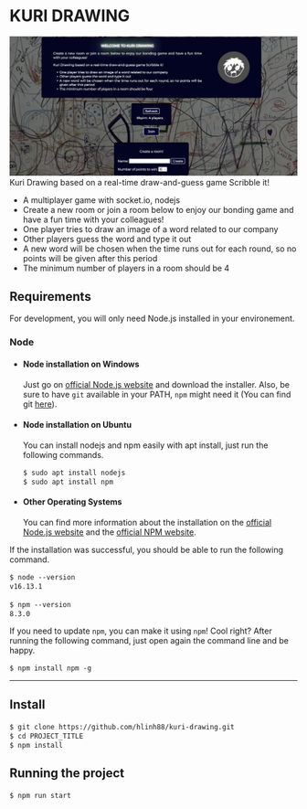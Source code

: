 # KURI DRAWING

![Kuri_Drawing.jpg](public/images/Kuri_Drawing.jpg)
Kuri Drawing based on a real-time draw-and-guess game Scribble it!

+ A multiplayer game with socket.io, nodejs
+ Create a new room or join a room below to enjoy our bonding game and have a fun time with your colleagues!
+ One player tries to draw an image of a word related to our company
+ Other players guess the word and type it out
+ A new word will be chosen when the time runs out for each round, so no points will be given after this period
+ The minimum number of players in a room should be 4

## Requirements

For development, you will only need Node.js installed in your environement.

### Node

- #### Node installation on Windows

  Just go on [official Node.js website](https://nodejs.org/) and download the installer. Also, be sure to have `git`
  available in your PATH, `npm` might need it (You can find git [here](https://git-scm.com/)).

- #### Node installation on Ubuntu

  You can install nodejs and npm easily with apt install, just run the following commands.

      $ sudo apt install nodejs
      $ sudo apt install npm

- #### Other Operating Systems
  You can find more information about the installation on the [official Node.js website](https://nodejs.org/) and
  the [official NPM website](https://npmjs.org/).

If the installation was successful, you should be able to run the following command.

    $ node --version
    v16.13.1

    $ npm --version
    8.3.0

If you need to update `npm`, you can make it using `npm`! Cool right? After running the following command, just open
again the command line and be happy.

    $ npm install npm -g

---

## Install

    $ git clone https://github.com/hlinh88/kuri-drawing.git
    $ cd PROJECT_TITLE
    $ npm install 

## Running the project

    $ npm run start
